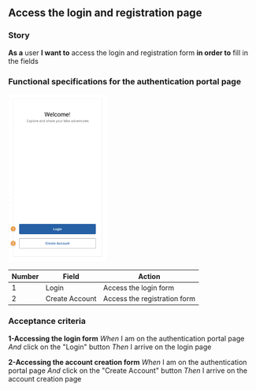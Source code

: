 ## Access the login and registration page

### Story

**As a** user
**I want to** access the login and registration form
**in order to** fill in the fields

### Functional specifications for the authentication portal page

<p>
<img src="../assets/functional-specifications/auth-portal.png" alt="Auth portal" width="200px"/>
</p>

| Number | Field          | Action                       |
| ------ | -------------- | ---------------------------- |
| 1      | Login          | Access the login form        |
| 2      | Create Account | Access the registration form |

### Acceptance criteria

**1-Accessing the login form**
_When_ I am on the authentication portal page
_And_ click on the "Login" button
_Then_ I arrive on the login page

**2-Accessing the account creation form**
_When_ I am on the authentication portal page
_And_ click on the "Create Account" button
_Then_ I arrive on the account creation page
